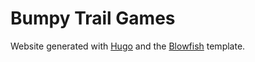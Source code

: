 # Bumpy Trail Games

Website generated with [Hugo](https://gohugo.io) and the [Blowfish](https://blowfish.page) template.
